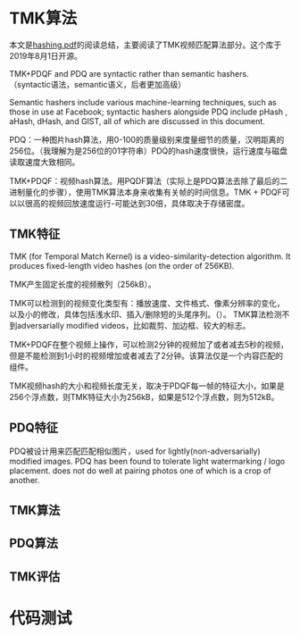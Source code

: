 # TMK算法

本文是[hashing.pdf](https://github.com/facebook/ThreatExchange/tree/master/hashing)的阅读总结，主要阅读了TMK视频匹配算法部分。这个库于2019年8月1日开源。

TMK+PDQF and PDQ are syntactic rather than semantic hashers. （syntactic语法，semantic语义，后者更加高级）

Semantic hashers include various machine-learning techniques, such as those in use at Facebook; syntactic hashers alongside PDQ include pHash , aHash, dHash, and GIST, all of which are discussed in this document.

PDQ：一种图片hash算法，用0-100的质量级别来度量细节的质量，汉明距离的256位。（我理解为是256位的01字符串）PDQ的hash速度很快，运行速度与磁盘读取速度大致相同。

TMK+PDQF：视频hash算法。用PQDF算法（实际上是PDQ算法去除了最后的二进制量化的步骤），使用TMK算法本身来收集有关帧的时间信息。TMK + PDQF可以以很高的视频回放速度运行-可能达到30倍，具体取决于存储密度。

## TMK特征

TMK (for Temporal Match Kernel) is a video-similarity-detection algorithm. It produces fixed-length video hashes (on the order of 256KB).

TMK产生固定长度的视频散列（256kB）。

TMK可以检测到的视频变化类型有：播放速度、文件格式、像素分辨率的变化，以及小的修改，具体包括浅水印、插入/删除短的头尾序列。（）。
TMK算法检测不到adversarially modified videos，比如裁剪、加边框、较大的标志。

TMK+PDQF在整个视频上操作，可以检测2分钟的视频加了或者减去5秒的视频，但是不能检测到1小时的视频增加或者减去了2分钟。该算法仅是一个内容匹配的组件。

TMK视频hash的大小和视频长度无关，取决于PDQF每一帧的特征大小，如果是256个浮点数，则TMK特征大小为256kB，如果是512个浮点数，则为512kB。

## PDQ特征

PDQ被设计用来匹配匹配相似图片，used for lightly(non-adversarially) modified images.
PDQ has been found to tolerate light watermarking / logo placement.
does not do well at pairing photos one of which is a crop of another.

## TMK算法


## PDQ算法
## TMK评估

# 代码测试